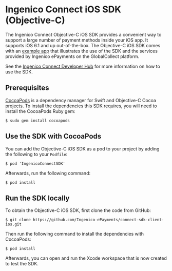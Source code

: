 Ingenico Connect iOS SDK (Objective-C)
=======================

The Ingenico Connect Objective-C iOS SDK provides a convenient way to support a large number of payment methods inside your iOS app.
It supports iOS 6.1 and up out-of-the-box.
The Objective-C iOS SDK comes with an [example app](https://github.com/Ingenico-ePayments/connect-sdk-client-ios-example) that illustrates the use of the SDK and the services provided by Ingenico ePayments on the GlobalCollect platform.

See the [Ingenico Connect Developer Hub](https://developer.globalcollect.com/documentation/sdk/mobile/ios/) for more information on how to use the SDK.

Prerequisites
------------

[CocoaPods](https://cocoapods.org/) is a dependency manager for Swift and Objective-C Cocoa projects.
 To install the dependencies this SDK requires, you will need to install the CocoaPods Ruby gem:

```
$ sudo gem install cocoapods
```


Use the SDK with CocoaPods
---------------------------

You can add the Objective-C iOS SDK as a pod to your project by adding the following to your `Podfile`:

```
$ pod 'IngenicoConnectSDK'
```

Afterwards, run the following command:

```
$ pod install
```


Run the SDK locally
------------

To obtain the Objective-C iOS SDK, first clone the code from GitHub:

```
$ git clone https://github.com/Ingenico-ePayments/connect-sdk-client-ios.git
```

Then run the following command to install the dependencies with CocoaPods:

```
$ pod install
```

Afterwards, you can open and run the Xcode workspace that is now created to test the SDK.
